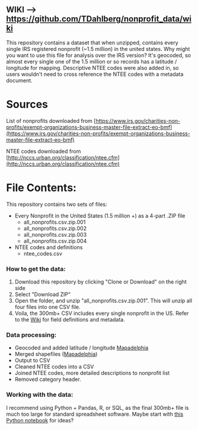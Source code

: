 ## WIKI --> https://github.com/TDahlberg/nonprofit_data/wiki

This repository contains a dataset that when unzipped, contains every single IRS registered nonprofit (~1.5 million) in the united states. Why might you want to use this file for analysis over the IRS version? It's geocoded, so almost every single one of the 1.5 million or so records has a latitude / longitude for mapping. Descriptive NTEE codes were also added in, so users wouldn't need to cross reference the NTEE codes with a metadata document.

# Sources
List of nonprofits downloaded from [https://www.irs.gov/charities-non-profits/exempt-organizations-business-master-file-extract-eo-bmf](https://www.irs.gov/charities-non-profits/exempt-organizations-business-master-file-extract-eo-bmf)

NTEE codes downloaded from [http://nccs.urban.org/classification/ntee.cfm](http://nccs.urban.org/classification/ntee.cfm)

# File Contents:
This repository contains two sets of files:
* Every Nonprofit in the United States (1.5 million +) as a 4-part .ZIP file
  * all_nonprofits.csv.zip.001
  * all_nonprofits.csv.zip.002
  * all_nonprofits.csv.zip.003
  * all_nonprofits.csv.zip.004
* NTEE codes and definitions 
  * ntee_codes.csv 

### How to get the data:
 1. Download this repository by clicking "Clone or Download" on the right side
   2. Select "Download ZIP"
 2. Open the folder, and unzip "all_nonprofits.csv.zip.001". This will unzip all four files into one CSV file.
 3. Voila, the 300mb+ CSV includes every single nonprofit in the US. Refer to the [Wiki](https://github.com/TDahlberg/nonprofit_data/wiki) for field definitions and metadata. 


### Data processing:
* Geocoded and added latitude / longitude [Mapadelphia](https://www.twitter.com/mapadelphia)
* Merged shapefiles ([Mapadelphia](www.twitter.com/mapadelphia))
* Output to CSV
* Cleaned NTEE codes into a CSV
* Joined NTEE codes, more detailed descriptions to nonprofit list
* Removed category header.
 
### Working with the data:
I recommend using Python + Pandas, R, or SQL, as the final 300mb+ file is much too large for standard spreadsheet software. Maybe start with [this Python notebook](https://gist.github.com/TDahlberg/b6b595c6d5d23036e07907dc9184d486) for ideas?
